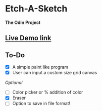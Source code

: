 # Etch-A-Sketch
**The Odin Project**

## [Live Demo link](https://d0wnsider.github.io/etch-a-sketch/)

## To-Do
- [x] A simple paint like program
- [x] User can input a custom size grid canvas

*Optional*
- [ ] Color picker or % addition of color
- [x] Eraser
- [ ] Option to save in file format!